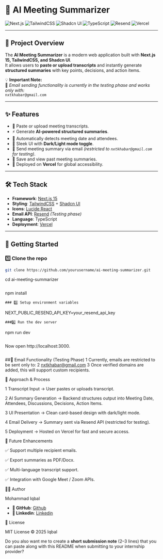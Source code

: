 # 🤖 AI Meeting Summarizer

![Next.js](https://img.shields.io/badge/Next.js-15-black?logo=next.js)
![TailwindCSS](https://img.shields.io/badge/TailwindCSS-3.4-38B2AC?logo=tailwind-css&logoColor=white)
![Shadcn UI](https://img.shields.io/badge/Shadcn-UI-blueviolet)
![TypeScript](https://img.shields.io/badge/TypeScript-5.0-3178C6?logo=typescript)
![Resend](https://img.shields.io/badge/Resend-Email-orange)
![Vercel](https://img.shields.io/badge/Deployed%20on-Vercel-black?logo=vercel)

---

## 📌 Project Overview
The **AI Meeting Summarizer** is a modern web application built with **Next.js 15, TailwindCSS, and Shadcn UI**.  
It allows users to **paste or upload transcripts** and instantly generate **structured summaries** with key points, decisions, and action items.

💡 **Important Note:**  
📧 *Email sending functionality is currently in the testing phase and works only with:*  
`nxtkhabar@gmail.com`

---

## ✨ Features
- 📝 Paste or upload meeting transcripts.  
- ⚡ Generate **AI-powered structured summaries**.  
- 📅 Automatically detects meeting date and attendees.  
- 🎨 Sleek UI with **Dark/Light mode toggle**.  
- 📧 Send meeting summary via email *(restricted to `nxtkhabar@gmail.com` for testing)*.  
- 📂 Save and view past meeting summaries.  
- 🚀 Deployed on **Vercel** for global accessibility.  

---

## 🛠 Tech Stack
- **Framework**: [Next.js 15](https://nextjs.org/)  
- **Styling**: [TailwindCSS](https://tailwindcss.com/) + [Shadcn UI](https://ui.shadcn.com/)  
- **Icons**: [Lucide React](https://lucide.dev/)  
- **Email API**: [Resend](https://resend.com/) *(Testing phase)*  
- **Language**: TypeScript  
- **Deployment**: [Vercel](https://vercel.com/)  

---

## 🚀 Getting Started

### 1️⃣ Clone the repo
```bash
git clone https://github.com/yourusername/ai-meeting-summarizer.git
```
cd ai-meeting-summarizer
```###2️⃣ Install dependencies
```
npm install
```
### 3️⃣ Setup environment variables
```
NEXT_PUBLIC_RESEND_API_KEY=your_resend_api_key
```
###4️⃣ Run the dev server
```
npm run dev
```
```
Now open http://localhost:3000.
```
```
##📧 Email Functionality (Testing Phase)
   1 Currently, emails are restricted to be sent only to:
   2 nxtkhabar@gmail.com
   3 Once verified domains are added, this will support custom recipients.

📌 Approach & Process

1 Transcript Input → User pastes or uploads transcript.

2 AI Summary Generation → Backend structures output into Meeting Date, Attendees, Discussions, Decisions, Action Items.

3 UI Presentation → Clean card-based design with dark/light mode.


4 Email Delivery → Summary sent via Resend API (restricted for testing).

5 Deployment → Hosted on Vercel for fast and secure access.

🌟 Future Enhancements

✅ Support multiple recipient emails.

✅ Export summaries as PDF/Docx.

✅ Multi-language transcript support.

✅ Integration with Google Meet / Zoom APIs.

👨‍💻 Author

Mohammad Iqbal

 
- **🔗 GitHub**: [Github]([https://vercel.com/](https://github.com/moiqbalbbdniit))
 - **🔗 Linkedin**: [Linkedin](https://linkedin.com/in/moiqbalbbdniit) 


📄 License

MIT License © 2025 Iqbal


Do you also want me to create a **short submission note** (2–3 lines) that you can paste along with this README when submitting to your internship provider?
